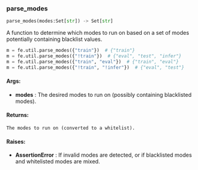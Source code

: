 

### parse_modes
```python
parse_modes(modes:Set[str]) -> Set[str]
```
A function to determine which modes to run on based on a set of modes potentially containing blacklist values.


```python
m = fe.util.parse_modes({"train"})  # {"train"}
m = fe.util.parse_modes({"!train"})  # {"eval", "test", "infer"}
m = fe.util.parse_modes({"train", "eval"})  # {"train", "eval"}
m = fe.util.parse_modes({"!train", "!infer"})  # {"eval", "test"}
```



#### Args:

* **modes** :  The desired modes to run on (possibly containing blacklisted modes).

#### Returns:
    The modes to run on (converted to a whitelist).

#### Raises:

* **AssertionError** :  If invalid modes are detected, or if blacklisted modes and whitelisted modes are mixed.
